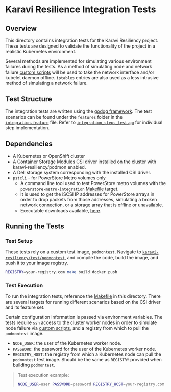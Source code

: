 # Karavi Resilience Integration Tests

## Overview

This directory contains integration tests for the Karavi Resiliency project.
These tests are designed to validate the functionality of the project in a realistic Kubernetes environment.

Several methods are implemented for simulating various environment failures during the tests.
As a method of simulating node and network failure [custom scripts](../../test/sh) will be used to take the network interface
and/or kubelet daemon offline.
`iptables` entries are also used as a less intrusive method of simulating a network failure.

## Test Structure

The integration tests are written using the [godog framework](https://github.com/cucumber/godog).
The test scenarios can be found under the `features` folder in the [`integration.feature`](./features/integration.feature) file.
Refer to [`integration_steps_test.go`](./integration_steps_test.go) for individual step implementation.

## Dependencies

- A Kubernetes or OpenShift cluster
- A Container Storage Modules CSI driver installed on the cluster with karavi-resiliency/podmon enabled.
- A Dell storage system corresponding with the installed CSI driver.
- `pstcli` - for PowerStore Metro volumes only
    - A command line tool used to test PowerStore metro volumes with the `powerstore-metro-integration` [Makefile](./Makefile) target.
    - It is used to get the iSCSI IP addresses for PowerStore arrays in order to drop packets from those addresses, simulating a broken network connection, or a storage array that is offline or unavailable.
    - Executable downloads available, [here](https://www.dell.com/support/home/en-us/drivers/driversdetails?driverId=NNTWN).

## Running the Tests
### Test Setup

These tests rely on a custom test image, `podmontest`.
Navigate to [`karavi-resiliency/test/podmontest`](../../test/podmontest), and compile the code, build the image, and push it to your image registry.
```bash
REGISTRY=your-registry.com make build docker push
```

### Test Execution
To run the integration tests, reference the [Makefile](./Makefile) in this directory. There are several targets for running different scenarios based on the CSI driver and its feature set.

Certain configuration information is passed via environment variables. The tests require `ssh` access to the cluster worker nodes in order to simulate node failure via [custom scripts](../../test/sh), and a registry from which to pull the `podmontest` image.
- `NODE_USER`: the user of the Kubernetes worker node.
- `PASSWORD`: the password for the user of the Kubernetes worker node.
- `REGISTRY_HOST`: the registry from which a Kubernetes node can pull the `podmontest` test image. Should be the same as `REGISTRY` provided when building `podmontest`.

> Test execution example:
> ```bash
> NODE_USER=user PASSWORD=password REGISTRY_HOST=your-registry.com make unity-integration-test
> ```
